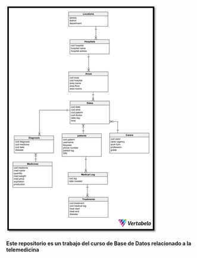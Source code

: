 ![Modelo logico de la base de datos](imagen_logic.png)

**Este repositorio es un trabajo del curso de Base de Datos relacionado a la telemedicina**
